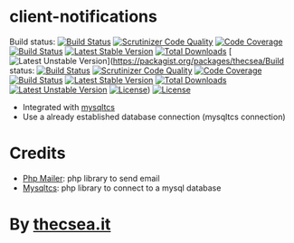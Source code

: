 # client-notifications

Build status: [![Build Status](https://travis-ci.org/thecsea/client-notifications.svg?branch=master)](https://travis-ci.org/thecsea/client-notifications) [![Scrutinizer Code Quality](https://scrutinizer-ci.com/g/thecsea/client-notifications/badges/quality-score.png?b=master)](https://scrutinizer-ci.com/g/thecsea/client-notifications/?branch=master) [![Code Coverage](https://scrutinizer-ci.com/g/thecsea/client-notifications/badges/coverage.png?b=master)](https://scrutinizer-ci.com/g/thecsea/client-notifications/?branch=master) [![Build Status](https://scrutinizer-ci.com/g/thecsea/client-notifications/badges/build.png?b=master)](https://scrutinizer-ci.com/g/thecsea/client-notifications/build-status/master) [![Latest Stable Version](https://poser.pugx.org/thecsea/client-notifications/v/stable)](https://packagist.org/packages/thecsea/client-notifications) [![Total Downloads](https://poser.pugx.org/thecsea/client-notifications/downloads)](https://packagist.org/packages/thecsea/client-notifications) [![Latest Unstable Version](https://poser.pugx.org/thecsea/client-notifications/v/unstable)](https://packagist.org/packages/thecsea/Build status: [![Build Status](https://travis-ci.org/thecsea/client-notifications.svg?branch=master)](https://travis-ci.org/thecsea/client-notifications) [![Scrutinizer Code Quality](https://scrutinizer-ci.com/g/thecsea/client-notifications/badges/quality-score.png?b=master)](https://scrutinizer-ci.com/g/thecsea/client-notifications/?branch=master) [![Code Coverage](https://scrutinizer-ci.com/g/thecsea/client-notifications/badges/coverage.png?b=master)](https://scrutinizer-ci.com/g/thecsea/client-notifications/?branch=master) [![Build Status](https://scrutinizer-ci.com/g/thecsea/client-notifications/badges/build.png?b=master)](https://scrutinizer-ci.com/g/thecsea/client-notifications/build-status/master) [![Latest Stable Version](https://poser.pugx.org/thecsea/client-notifications/v/stable)](https://packagist.org/packages/thecsea/client-notifications) [![Total Downloads](https://poser.pugx.org/thecsea/client-notifications/downloads)](https://packagist.org/packages/thecsea/client-notifications) [![Latest Unstable Version](https://poser.pugx.org/thecsea/client-notifications/v/unstable)](https://packagist.org/packages/thecsea/client-notifications) [![License](https://poser.pugx.org/thecsea/client-notifications/license)](https://packagist.org/packages/thecsea/client-notifications)) [![License](https://poser.pugx.org/thecsea/client-notifications/license)](https://packagist.org/packages/thecsea/client-notifications)

* Integrated with [mysqltcs](https://github.com/thecsea/mysqltcs)
* Use a already established database connection (mysqltcs connection)


# Credits
* [Php Mailer](https://github.com/PHPMailer/PHPMailer): php library to send email
* [Mysqltcs](https://github.com/thecsea/mysqltcs): php library to connect to a mysql database

# By [thecsea.it](http://www.thecsea.it)